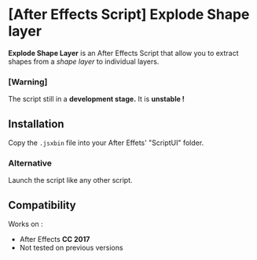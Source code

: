 # [After Effects Script] Explode Shape layer

__Explode Shape Layer__ is an After Effects Script that allow you to extract shapes from a _shape layer_ to individual layers.

### [Warning]
The script still in a __development stage.__ It is __unstable !__


## Installation

Copy the `.jsxbin` file into your After Effets' "ScriptUI" folder.

### Alternative
Launch the script like any other script.

## Compatibility
Works on :
- After Effects __CC 2017__
- Not tested on previous versions
